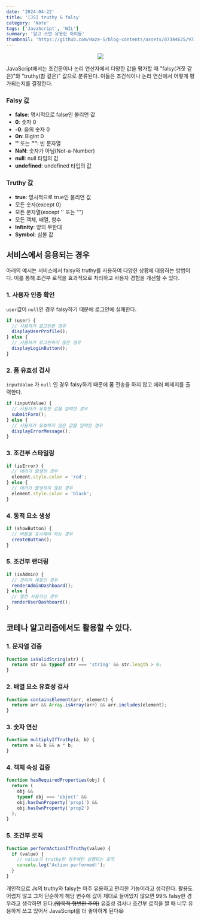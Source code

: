 ```yaml
---
date: '2024-04-22'
title: '[JS] truthy & falsy'
category: 'Note'
tags: ['JavaScript', 'WIL']
summary: '알고 쓰면 유용한 아이들'
thumbnail: 'https://github.com/Haze-S/blog-contents/assets/87344625/9710b7e5-013d-4432-88b8-4410b0e00e41'
---
```


<p align=center>
  <img src="https://github.com/Haze-S/blog-contents/assets/87344625/9710b7e5-013d-4432-88b8-4410b0e00e41">
</p>

JavaScript에서는 조건문이나 논리 연산자에서 다양한 값을 평가할 때 "falsy(거짓 같은)"와 "truthy(참 같은)" 값으로 분류된다. 이들은 조건식이나 논리 연산에서 어떻게 평가되는지를 결정한다.

### **Falsy 값**

- **false**: 명시적으로 false인 불리언 값
- **0**: 숫자 0
- **-0**: 음의 숫자 0
- **0n**: BigInt 0
- **''** 또는 **""**: 빈 문자열
- **NaN**: 숫자가 아님(Not-a-Number)
- **null**: null 타입의 값
- **undefined**: undefined 타입의 값

### **Truthy 값**

- **true**: 명시적으로 true인 불리언 값
- 모든 숫자(except 0)
- 모든 문자열(except '' 또는 "")
- 모든 객체, 배열, 함수
- **Infinity**: 양의 무한대
- **Symbol**: 심볼 값

## 서비스에서 응용되는 경우

아래의 예시는 서비스에서 falsy와 truthy를 사용하여 다양한 상황에 대응하는 방법이다. 이를 통해 조건부 로직을 효과적으로 처리하고 사용자 경험을 개선할 수 있다.

### 1. 사용자 인증 확인

`user`값이 `null`인 경우 falsy하기 때문에 로그인에 실패한다.

```jsx
if (user) {
  // 사용자가 로그인한 경우
  displayUserProfile();
} else {
  // 사용자가 로그인하지 않은 경우
  displayLoginButton();
}
```

### 2. 폼 유효성 검사

`inputValue` 가 `null` 인 경우 falsy하기 때문에 폼 전송을 하지 않고 에러 메세지를 출력한다.

```jsx
if (inputValue) {
  // 사용자가 유효한 값을 입력한 경우
  submitForm();
} else {
  // 사용자가 유효하지 않은 값을 입력한 경우
  displayErrorMessage();
}
```

### 3. 조건부 스타일링

```jsx
if (isError) {
  // 에러가 발생한 경우
  element.style.color = 'red';
} else {
  // 에러가 발생하지 않은 경우
  element.style.color = 'black';
}
```

### 4. 동적 요소 생성

```jsx
if (showButton) {
  // 버튼을 표시해야 하는 경우
  createButton();
}
```

### 5. 조건부 랜더링

```jsx
if (isAdmin) {
  // 관리자 계정인 경우
  renderAdminDashboard();
} else {
  // 일반 사용자인 경우
  renderUserDashboard();
}
```

## 코테나 알고리즘에서도 활용할 수 있다.

### 1. 문자열 검증

```jsx
function isValidString(str) {
  return str && typeof str === 'string' && str.length > 0;
}
```

### 2. 배열 요소 유효성 검사

```jsx
function containsElement(arr, element) {
  return arr && Array.isArray(arr) && arr.includes(element);
}
```

### 3. 숫자 연산

```jsx
function multiplyIfTruthy(a, b) {
  return a && b && a * b;
}
```

### 4. 객체 속성 검증

```jsx
function hasRequiredProperties(obj) {
  return (
    obj &&
    typeof obj === 'object' &&
    obj.hasOwnProperty('prop1') &&
    obj.hasOwnProperty('prop2')
  );
}
```

### 5. 조건부 로직

```jsx
function performActionIfTruthy(value) {
  if (value) {
    // value가 truthy한 경우에만 실행되는 로직
    console.log('Action performed!');
  }
}
```

개인적으로 Js의 truthy와 falsy는 아주 유용하고 편리한 기능이라고 생각한다. 활용도 어렵지 않고 그저 단순하게 해당 변수에 값이 제대로 들어있지 않으면 99% falsy한 경우라고 생각하면 된다.~~(암묵적 형변환 주의)~~ 유효성 검사나 조건부 로직을 짤 때 너무 유용하게 쓰고 있어서 JavaScript를 더 좋아하게 된다😆
